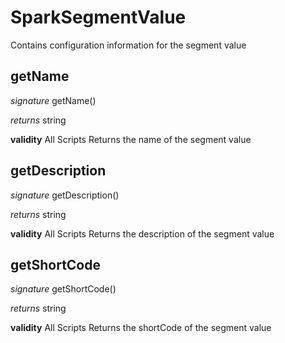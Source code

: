 # SparkSegmentValue

Contains configuration information for the segment value


## getName
_signature_ getName()</p>
_returns_ string</p>
<b>validity</b> All Scripts
Returns the name of the segment value

## getDescription
_signature_ getDescription()</p>
_returns_ string</p>
<b>validity</b> All Scripts
Returns the description of the segment value

## getShortCode
_signature_ getShortCode()</p>
_returns_ string</p>
<b>validity</b> All Scripts
Returns the shortCode of the segment value

